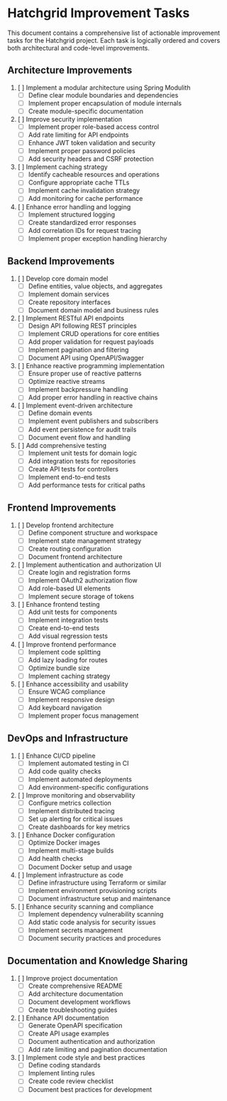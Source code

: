 # Hatchgrid Improvement Tasks

This document contains a comprehensive list of actionable improvement tasks for the Hatchgrid project. Each task is logically ordered and covers both architectural and code-level improvements.

## Architecture Improvements

1. [ ] Implement a modular architecture using Spring Modulith
   - [ ] Define clear module boundaries and dependencies
   - [ ] Implement proper encapsulation of module internals
   - [ ] Create module-specific documentation

2. [ ] Improve security implementation
   - [ ] Implement proper role-based access control
   - [ ] Add rate limiting for API endpoints
   - [ ] Enhance JWT token validation and security
   - [ ] Implement proper password policies
   - [ ] Add security headers and CSRF protection

3. [ ] Implement caching strategy
   - [ ] Identify cacheable resources and operations
   - [ ] Configure appropriate cache TTLs
   - [ ] Implement cache invalidation strategy
   - [ ] Add monitoring for cache performance

4. [ ] Enhance error handling and logging
   - [ ] Implement structured logging
   - [ ] Create standardized error responses
   - [ ] Add correlation IDs for request tracing
   - [ ] Implement proper exception handling hierarchy

## Backend Improvements

1. [ ] Develop core domain model
   - [ ] Define entities, value objects, and aggregates
   - [ ] Implement domain services
   - [ ] Create repository interfaces
   - [ ] Document domain model and business rules

2. [ ] Implement RESTful API endpoints
   - [ ] Design API following REST principles
   - [ ] Implement CRUD operations for core entities
   - [ ] Add proper validation for request payloads
   - [ ] Implement pagination and filtering
   - [ ] Document API using OpenAPI/Swagger

3. [ ] Enhance reactive programming implementation
   - [ ] Ensure proper use of reactive patterns
   - [ ] Optimize reactive streams
   - [ ] Implement backpressure handling
   - [ ] Add proper error handling in reactive chains

4. [ ] Implement event-driven architecture
   - [ ] Define domain events
   - [ ] Implement event publishers and subscribers
   - [ ] Add event persistence for audit trails
   - [ ] Document event flow and handling

5. [ ] Add comprehensive testing
   - [ ] Implement unit tests for domain logic
   - [ ] Add integration tests for repositories
   - [ ] Create API tests for controllers
   - [ ] Implement end-to-end tests
   - [ ] Add performance tests for critical paths

## Frontend Improvements

1. [ ] Develop frontend architecture
   - [ ] Define component structure and workspace
   - [ ] Implement state management strategy
   - [ ] Create routing configuration
   - [ ] Document frontend architecture

2. [ ] Implement authentication and authorization UI
   - [ ] Create login and registration forms
   - [ ] Implement OAuth2 authorization flow
   - [ ] Add role-based UI elements
   - [ ] Implement secure storage of tokens

3. [ ] Enhance frontend testing
   - [ ] Add unit tests for components
   - [ ] Implement integration tests
   - [ ] Create end-to-end tests
   - [ ] Add visual regression tests

4. [ ] Improve frontend performance
   - [ ] Implement code splitting
   - [ ] Add lazy loading for routes
   - [ ] Optimize bundle size
   - [ ] Implement caching strategy

5. [ ] Enhance accessibility and usability
   - [ ] Ensure WCAG compliance
   - [ ] Implement responsive design
   - [ ] Add keyboard navigation
   - [ ] Implement proper focus management

## DevOps and Infrastructure

1. [ ] Enhance CI/CD pipeline
   - [ ] Implement automated testing in CI
   - [ ] Add code quality checks
   - [ ] Implement automated deployments
   - [ ] Add environment-specific configurations

2. [ ] Improve monitoring and observability
   - [ ] Configure metrics collection
   - [ ] Implement distributed tracing
   - [ ] Set up alerting for critical issues
   - [ ] Create dashboards for key metrics

3. [ ] Enhance Docker configuration
   - [ ] Optimize Docker images
   - [ ] Implement multi-stage builds
   - [ ] Add health checks
   - [ ] Document Docker setup and usage

4. [ ] Implement infrastructure as code
   - [ ] Define infrastructure using Terraform or similar
   - [ ] Implement environment provisioning scripts
   - [ ] Document infrastructure setup and maintenance

5. [ ] Enhance security scanning and compliance
   - [ ] Implement dependency vulnerability scanning
   - [ ] Add static code analysis for security issues
   - [ ] Implement secrets management
   - [ ] Document security practices and procedures

## Documentation and Knowledge Sharing

1. [ ] Improve project documentation
   - [ ] Create comprehensive README
   - [ ] Add architecture documentation
   - [ ] Document development workflows
   - [ ] Create troubleshooting guides

2. [ ] Enhance API documentation
   - [ ] Generate OpenAPI specification
   - [ ] Create API usage examples
   - [ ] Document authentication and authorization
   - [ ] Add rate limiting and pagination documentation

3. [ ] Implement code style and best practices
   - [ ] Define coding standards
   - [ ] Implement linting rules
   - [ ] Create code review checklist
   - [ ] Document best practices for development
